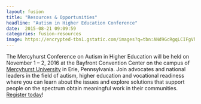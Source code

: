 ```yaml
---
layout: fusion
title: "Resources & Opportunities"
headline: "Autism in Higher Education Conference"
date:  2015-08-21 09:09:59
categories: fusion-resources
image: https://encrypted-tbn1.gstatic.com/images?q=tbn:ANd9GcRgqLCIFgVhvrzkz28x2VK5hw8V9CHTSvcE51eP6fvfTsQO-xsgTzDp6w
---
```

The Mercyhurst Conference on Autism in Higher Education will be held on November 1 – 2, 2016 at the Bayfront Convention Center on the campus of <a href="http://www.mercyhurst.edu">Mercyhurst University</a> in Erie, Pennsylvania. Join advocates and national leaders in the field of autism, higher education and vocational readiness where you can learn about the issues and explore solutions that support people on the spectrum obtain meaningful work in their communities. <a href="www.mercyhurst.edu/autism-conference">Register today</a>!
